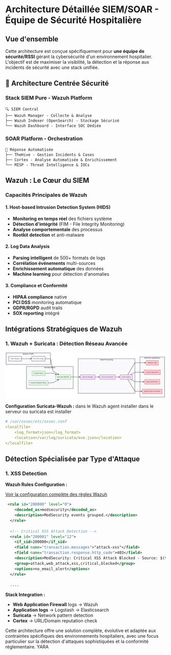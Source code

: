 # Architecture Détaillée SIEM/SOAR - Équipe de Sécurité Hospitalière

## Vue d'ensemble

Cette architecture est conçue spécifiquement pour **une équipe de sécurité/RSSI** gérant la cybersécurité d'un environnement hospitalier. L'objectif est de maximiser la visibilité, la détection et la réponse aux incidents de sécurité avec une stack unifiée.

## 🎯 **Architecture Centrée Sécurité**

### **Stack SIEM Pure - Wazuh Platform**
```
🔍 SIEM Central
├── Wazuh Manager - Collecte & Analyse
├── Wazuh Indexer (OpenSearch) - Stockage Sécurisé
└── Wazuh Dashboard - Interface SOC Dédiée
```

### **SOAR Platform - Orchestration**
```
🤖 Réponse Automatisée
├── TheHive - Gestion Incidents & Cases
├── Cortex - Analyse Automatisée & Enrichissement
└── MISP - Threat Intelligence & IOCs
```

## Wazuh : Le Cœur du SIEM

### Capacités Principales de Wazuh

#### 1. Host-based Intrusion Detection System (HIDS)
- **Monitoring en temps réel** des fichiers système
- **Détection d'intégrité** (FIM - File Integrity Monitoring)
- **Analyse comportementale** des processus
- **Rootkit detection** et anti-malware

#### 2. Log Data Analysis
- **Parsing intelligent** de 500+ formats de logs
- **Corrélation événements** multi-sources
- **Enrichissement automatique** des données
- **Machine learning** pour détection d'anomalies

#### 3. Compliance et Conformité
- **HIPAA compliance** native
- **PCI DSS** monitoring automatique
- **GDPR/RGPD** audit trails
- **SOX reporting** intégré

## Intégrations Stratégiques de Wazuh

### 1. Wazuh + Suricata : Détection Réseau Avancée


![Network Security Flow](network_security_flow.png)


**Configuration Suricata-Wazuh :**
dans le Wazuh agent installer dans le serveur ou suricata est installer 
```yaml
# /var/ossec/etc/ossec.conf
<localfile>
    <log_format>json</log_format>
    <location>/var/log/suricata/eve.json</location>
</localfile>

```

## Détection Spécialisée par Type d'Attaque

### 1. XSS Detection

**Wazuh Rules Configuration :**

[Voir la configuration complète des règles Wazuh](../../../SOAR_SERVER/wazuh-docker/single-node/ManagerConfig/rules/0550-modsecurity_rules.xml)
```xml
 <rule id="200000" level="0">
    <decoded_as>modsecurity</decoded_as>
    <description>ModSecurity events grouped.</description>
  </rule>

  <!-- Critical XSS Attack Detection -->
  <rule id="200001" level="12">
    <if_sid>200000</if_sid>
    <field name="transaction.messages">"attack-xss"</field>
    <field name="transaction.response.http_code">403</field>
    <description>ModSecurity: Critical XSS Attack Blocked - Source: $(transaction.client_ip) Target: $(transaction.request.uri)</description>
    <group>attack,web_attack,xss,critical,blocked</group>
    <options>no_email_alert</options>
  </rule>
  
  ....
```


**Stack Integration :**
- **Web Application Firewall** logs → Wazuh
- **Application logs** → Logstash → Elasticsearch
- **Suricata** → Network pattern detection
- **Cortex** → URL/Domain reputation check




Cette architecture offre une solution complète, évolutive et adaptée aux contraintes spécifiques des environnements hospitaliers, avec une focus particulier sur la détection d'attaques sophistiquées et la conformité réglementaire.
YARA
